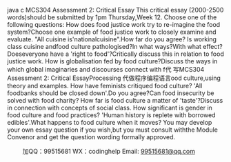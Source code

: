 java c
MCS304 Assessment 2: Critical   Essay
This critical essay (2000-2500 words)should be submitted   by   1pm   Thursday,Week   12.
Choose one of the following questions:
How does food justice work try to re-imagine the food system?Choose one example   of food justice work to   closely examine and evaluate.
"All   cuisine   is'nationalcuisine".How   far   do   you   agree?
Is   working   class   cuisine   andfood   culture   pathologised?In   what   ways?With   what   effect?      Doeseveryone have a 'right to food'?Critically discuss this   in   relation to   food justice work.
How   is globalisation fed   by food culture?Discuss the ways   in which   global   imaginaries   and   discourses   connect with f代 写MCS304 Assessment 2: Critical EssayProcessing
代做程序编程语言ood culture,using theory   and examples.
           How   have   feminists   critiqued   food   culture?
'All foodbanks should   be   closed down'.Do you   agree?Can food   insecurity   be   solved   with   food   charity?
How far is food culture a matter of 'taste'?Discuss   in   connection with   concepts   of social   class.
How   significant   is   gender   in food   culture   and food   practices?
'Human   history   is replete with borrowed edibles'.What happens   to food   culture   when   it   moves?
You may develop your own essay question   if you wish,but you   must consult withthe   Module   Convenor and   get   the   question wording formally approved.

         
加QQ：99515681  WX：codinghelp  Email: 99515681@qq.com
